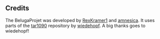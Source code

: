 ## Credits

The BelugaProjet was developed by [RexKramer1](https://github.com/RexKramer1) and [amnesica](https://github.com/amnesica/). It uses parts of the [tar1090](https://github.com/wiedehopf/tar1090) repository by [wiedehopf](https://github.com/wiedehopf). A big thanks goes to wiedehopf!
